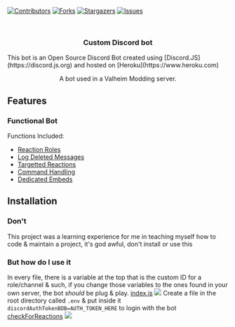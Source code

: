[![Contributors][contributors-shield]][contributors-url]
[![Forks][forks-shield]][forks-url]
[![Stargazers][stars-shield]][stars-url]
[![Issues][issues-shield]][issues-url]

<!-- Brief Intro -->
<br />
<p align="center">
  <h3 align="center">Custom Discord bot</h3>
  This bot is an Open Source Discord Bot created using [Discord.JS](https://discord.js.org) and hosted on [Heroku](https://www.heroku.com)
  <p align="center">
    A bot used in a Valheim Modding server.
  </p>
</p>

<!-- Features of the Project -->
## Features
### Functional Bot
Functions Included: 
* [Reaction Roles](../blob/main/checkForReactions.js)
* [Log Deleted Messages](../blob/main/deletedMessage.js)
* [Targetted Reactions](../blob/main/noBully.js)
* [Command Handling](../blob/main/commandHandler.js)
* [Dedicated Embeds](../main/commands/modideas)

<!-- Install & Usage -->
## Installation
### Don't
This project was a learning experience for me in teaching myself how to code & maintain a project, it's god awful, don't install or use this


### But how do I use it
In every file, there is a variable at the top that is the custom ID for a role/channel & such, if you change those variables to the ones found in your own server, the bot *should* be plug & play. 
[index.js](../blob/main/index.js) 
<img src="https://i.imgur.com/Y3dzzg4.png">
Create a file in the root directory called `.env` & put inside it `discordAuthTokenBDB=AUTH_TOKEN_HERE` to login with the bot
[checkForReactions](../blob/main/checkForReactions.js)
<img src="https://i.imgur.com/p3G4SGz.png">


[contributors-shield]: https://img.shields.io/github/contributors/HeadpatGang/discordBot.svg?style=for-the-badge
[contributors-url]: https://github.com/HeadpatGang/discordBot/graphs/contributors
[forks-shield]: https://img.shields.io/github/forks/HeadpatGang/discordBot.svg?style=for-the-badge
[forks-url]: https://github.com/HeadpatGang/discordBot/network/members
[stars-shield]: https://img.shields.io/github/stars/HeadpatGang/discordBot.svg?style=for-the-badge
[stars-url]: https://github.com/HeadpatGang/discordBot/stargazers
[issues-shield]: https://img.shields.io/github/issues/HeadpatGang/discordBot.svg?style=for-the-badge
[issues-url]: https://github.com/HeadpatGang/discordBot/issues
